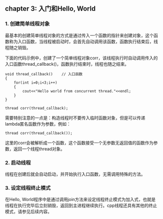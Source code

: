 ## chapter 3: 入门和Hello, World

### 1. 创建简单线程对象

最基本的创建简单线程对象的方式是通过传入一个函数的指针来创建对象，这个函数称为入口函数，当线程被启动时，会首先自动调用该函数，函数执行结束后，线程随之销毁。

下面的代码示例中，创建了一个简单线程对象corr，该线程执行时自动调用传入的入口函数thread_callback()，函数执行结束时，线程也随之结束。

```
void thread_callback()    // 入口函数
{
	for(int i=0;i<3;i++)
	{
		cout<<"Hello world from concurrent thread."<<endl;
	}
}

thread corr(thread_callback);

```

需要特别注意的一点是：构造线程时不要传入临时函数对象，但是可以传递lambda匿名函数作为参数，例如：

```
thread corr(thread_callback());
```
这里的corr会被解析成一个函数，这个函数接受一个无参数无返回值的函数作为参数，返回一个线程thread对象。

### 2. 启动线程

线程在创建后就会自动启动，并开始执行入口函数，无需调用特殊的方法。

### 3. 设定线程终止模式

在Hello, World程序中是通过调用join方法来设定线程终止模式为加入式，也就是线程在执行完毕后立刻销毁，返回到主进程继续执行。cpp线程还具有其他的终止模式，请参见后续内容。
